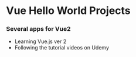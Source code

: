 # Vue Hello World Projects

### Several apps for Vue2
* Learning Vue.js ver 2
* Following the tutorial videos on Udemy
